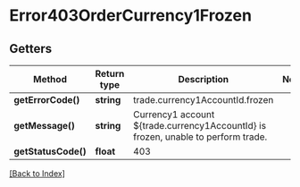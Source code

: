 # Error403OrderCurrency1Frozen

## Getters

Method | Return type | Description | Notes
------------ | ------------- | ------------- | -------------
**getErrorCode()** | **string** | trade.currency1AccountId.frozen |
**getMessage()** | **string** | Currency1 account ${trade.currency1AccountId} is frozen, unable to perform trade. |
**getStatusCode()** | **float** | 403 |

[[Back to Index]](../index.md)
